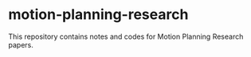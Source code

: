 # motion-planning-research
This repository contains notes and codes for Motion Planning Research papers.
